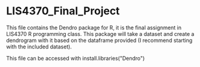 # LIS4370_Final_Project
This file contains the Dendro package for R, it is the final assignment in LIS4370 R programming class. This package will take a dataset and create a dendrogram with it based on the dataframe provided (I recommend starting with the included dataset).


This file can be accessed with install.libraries("Dendro")
